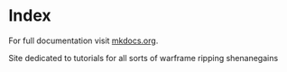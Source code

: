 # Index

For full documentation visit [mkdocs.org](https://www.mkdocs.org).

Site dedicated to tutorials for all sorts of warframe ripping shenanegains
